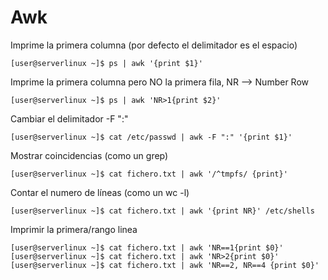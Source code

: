 # Awk
Imprime la primera columna (por defecto el delimitador es el espacio)
```
[user@serverlinux ~]$ ps | awk '{print $1}'
```
    
Imprime la primera columna pero NO la primera fila, NR --> Number Row
```
[user@serverlinux ~]$ ps | awk 'NR>1{print $2}'
```

Cambiar el delimitador -F ":"
```
[user@serverlinux ~]$ cat /etc/passwd | awk -F ":" '{print $1}'
```

Mostrar coincidencias (como un grep)
```
[user@serverlinux ~]$ cat fichero.txt | awk '/^tmpfs/ {print}'
```

Contar el numero de líneas (como un wc -l)
```
[user@serverlinux ~]$ cat fichero.txt | awk '{print NR}' /etc/shells
```

Imprimir la primera/rango linea
```
[user@serverlinux ~]$ cat fichero.txt | awk 'NR==1{print $0}'
[user@serverlinux ~]$ cat fichero.txt | awk 'NR>2{print $0}'
[user@serverlinux ~]$ cat fichero.txt | awk 'NR==2, NR==4 {print $0}'
```